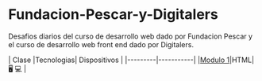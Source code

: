 # Fundacion-Pescar-y-Digitalers
Desafios diarios del curso de desarrollo web dado por Fundacion Pescar y el curso de desarrollo web front end dado por Digitalers.

|  Clase  |Tecnologias| Dispositivos |
|---------|-----------|
|<a href="https://bobrukfs.github.io/Fundacion-Pescar-y-Digitalers/Modulo-1/">Modulo 1</a>|HTML| 🖥️ 💻 |

